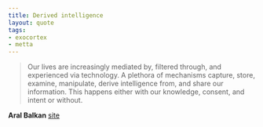 ```yaml
--- 
title: Derived intelligence
layout: quote
tags: 
- exocortex
- metta
---
```

> Our lives are increasingly mediated by, filtered through, and experienced via technology. A plethora of mechanisms capture, store, examine, manipulate, derive intelligence from, and share our information. This happens either with our knowledge, consent, and intent or without.

**Aral Balkan** [site](http://aralbalkan.com/notes/indie-data/)
